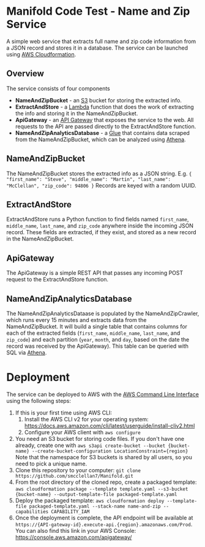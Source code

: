 # Manifold Code Test - Name and Zip Service
A simple web service that extracts full name and zip code information from a JSON record and stores it in a database.
The service can be launched using [AWS Cloudformation](https://aws.amazon.com/cloudformation/).

## Overview
The service consists of four components
- **NameAndZipBucket** - an [S3](https://aws.amazon.com/s3/) bucket for storing the extracted info.
- **ExtractAndStore** - a [Lambda](https://aws.amazon.com/lambda/) function that does the work of extracting the info and storing it in the NameAndZipBucket.
- **ApiGateway** - an [API Gateway](https://aws.amazon.com/api-gateway/) that exposes the service to the web. All requests to the API are passed directly to the ExtractAndStore function.
- **NameAndZipAnalyticsDatabase** - a [Glue](https://aws.amazon.com/glue/) that contains data scraped from the NameAndZipBucket, which can be analyzed using [Athena](https://aws.amazon.com/athena/).

## NameAndZipBucket
The NameAndZipBucket stores the extracted info as a JSON string. E.g.
``
{
  "first_name": "Steve",
  "middle_name": "Martin",
  "last_name": "McClellan",
  "zip_code": 94806
}
``
Records are keyed with a random UUID.

## ExtractAndStore
ExtractAndStore runs a Python function to find fields named `first_name`, `middle_name`, `last_name`, and `zip_code` anywhere inside the incoming JSON record. These fields are extracted, if they exist, and stored as a new record in the NameAndZipBucket.

## ApiGateway
The ApiGateway is a simple REST API that passes any incoming POST request to the ExtractAndStore function.

## NameAndZipAnalyticsDatabase
The NameAndZipAnalyticsDataase is populated by the NameAndZipCrawler, which runs every 15 minutes and extracts data from the NameAndZipBucket. It will build a single table that contains columns for each of the extracted fields (`first_name`, `middle_name`, `last_name`, and `zip_code`) and each partition (`year`, `month`, and `day`, based on the date the record was received by the ApiGateway). This table can be queried with SQL via [Athena](https://aws.amazon.com/athena/).

# Deployment
The service can be deployed to AWS with the [AWS Command Line Interface](https://docs.aws.amazon.com/cli/) using the following steps:
1. If this is your first time using AWS CLI:
    1. Install the AWS CLI v2 for your operating system: https://docs.aws.amazon.com/cli/latest/userguide/install-cliv2.html
    1. Configure your AWS client with `aws configure`
1. You need an S3 bucket for storing code files. If you don't have one already, create one with `aws s3api create-bucket --bucket {bucket-name} --create-bucket-configuration LocationConstraint={region}`
  Note that the namespace for S3 buckets is shared by all users, so you need to pick a unique name.
1. Clone this repository to your computer: `git clone https://github.com/smcclellan7/Manifold.git`
1. From the root directory of the cloned repo, create a packaged template: `aws cloudformation package --template template.yaml --s3-bucket {bucket-name} --output-template-file packaged-template.yaml`
1. Deploy the packaged template: `aws cloudformation deploy --template-file packaged-template.yaml --stack-name name-and-zip --capabilities CAPABILITY_IAM`
1. Once the deployment is complete, the API endpoint will be available at `https://{API-gateway-id}.execute-api.{region}.amazonaws.com/Prod`. You can also find this link in your AWS Console: https://console.aws.amazon.com/apigateway/

